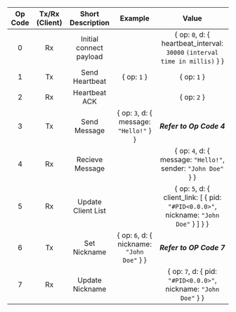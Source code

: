 | Op Code | Tx/Rx (Client) |    Short Description    |                  Example                   |                                         Value                                         |
| :-----: | :------------: | :---------------------: | :----------------------------------------: | :-----------------------------------------------------------------------------------: |
|    0    |       Rx       | Initial connect payload |                                            |      { op: `0`, d: { heartbeat_interval: `30000` `(interval time in millis)` } }      |
|    1    |       Tx       |     Send Heartbeat      |                { op: `1` }                 |                                      { op: `1` }                                      |
|    2    |       Rx       |      Heartbeat ACK      |                                            |                                      { op: `2` }                                      |
|    3    |       Tx       |      Send Message       |  { op: `3`, d: { message: `"Hello!"` } }   |                               **_Refer to Op Code 4_**                                |
|    4    |       Rx       |     Recieve Message     |                                            |             { op: `4`, d: { message: `"Hello!"`, sender: `"John Doe"` } }             |
|    5    |       Rx       |   Update Client List    |                                            | { op: `5`, d: { client_link: [ { pid: `"#PID<0.0.0>"`, nickname: `"John Doe"` } ] } } |
|    6    |       Tx       |      Set Nickname       | { op: `6`, d: { nickname: `"John Doe"` } } |                               **_Refer to OP Code 7_**                                |
|    7    |       Rx       |     Update Nickname     |                                            |           { op: `7`, d: { pid: `"#PID<0.0.0>"`, nickname: `"John Doe"` } }            |
